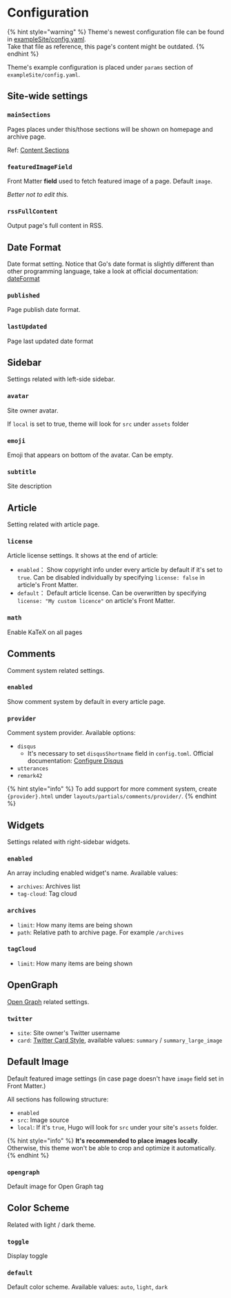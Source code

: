 # Configuration

{% hint style="warning" %}
Theme's newest configuration file can be found in [exampleSite/config.yaml](https://github.com/CaiJimmy/hugo-theme-stack/blob/master/exampleSite/config.yaml).   
Take that file as reference, this page's content might be outdated.
{% endhint %}

Theme's example configuration is placed under `params` section of `exampleSite/config.yaml`.

## Site-wide settings

### `mainSections`

Pages places under this/those sections will be shown on homepage and archive page.

Ref: [Content Sections](https://gohugo.io/content-management/sections/)

### `featuredImageField`

Front Matter **field** used to fetch featured image of a page. Default `image`.

_Better not to edit this._

### `rssFullContent`

Output page's full content in RSS.

## Date Format

Date format setting. Notice that Go's date format is slightly different than other programming language, take a look at official documentation: [dateFormat](https://gohugo.io/functions/dateformat/)

### `published`

Page publish date format.

### `lastUpdated`

Page last updated date format

## Sidebar

Settings related with left-side sidebar.

### `avatar`

Site owner avatar.

If `local` is set to true, theme will look for `src` under `assets` folder

### `emoji`

Emoji that appears on bottom of the avatar. Can be empty.

### `subtitle`

Site description

## Article

Setting related with article page.

### `license`

Article license settings. It shows at the end of article:

* `enabled`： Show copyright info under every article by default if it's set to `true`. Can be disabled individually by specifying `license: false` in article's Front Matter.
* `default`： Default article license. Can be overwritten by specifying `license: "My custom licence"` on article's Front Matter.

### `math`

Enable KaTeX on all pages

## Comments

Comment system related settings.

### `enabled`

Show comment system by default in every article page.

### `provider`

Comment system provider. Available options:

* `disqus`
  * It's necessary to set `disqusShortname` field in `config.toml`. Official documentation: [Configure Disqus](https://gohugo.io/content-management/comments/#configure-disqus)
* `utterances`
* `remark42`

{% hint style="info" %}
To add support for more comment system, create `{provider}.html` under `layouts/partials/comments/provider/`.
{% endhint %}

## **Widgets**

Settings related with right-sidebar widgets.

### `enabled`

An array including enabled widget's name. Available values:

* `archives`: Archives list
* `tag-cloud`: Tag cloud

### `archives`

* `limit`: How many items are being shown
* `path`: Relative path to archive page. For example `/archives`

### `tagCloud`

* `limit`: How many items are being shown

## OpenGraph

[Open Graph](https://ogp.me/) related settings.

### `twitter`

* `site`: Site owner's Twitter username
* `card`: [Twitter Card Style](https://developer.twitter.com/en/docs/twitter-for-websites/cards/overview/abouts-cards), available values: `summary` / `summary_large_image`

## Default Image

Default featured image settings \(in case page doesn't have `image` field set in Front Matter.\)

All sections has following structure:

* `enabled`
* `src`: Image source
* `local`: If it's `true`, Hugo will look for `src` under your site's `assets` folder.

{% hint style="info" %}
**It's recommended to place images locally**. Otherwise, this theme won't be able to crop and optimize it automatically.
{% endhint %}

### `opengraph`

Default image for Open Graph tag

## Color Scheme

Related with light / dark theme.

### `toggle`

Display toggle

### `default`

Default color scheme. Available values: `auto`, `light`, `dark`

